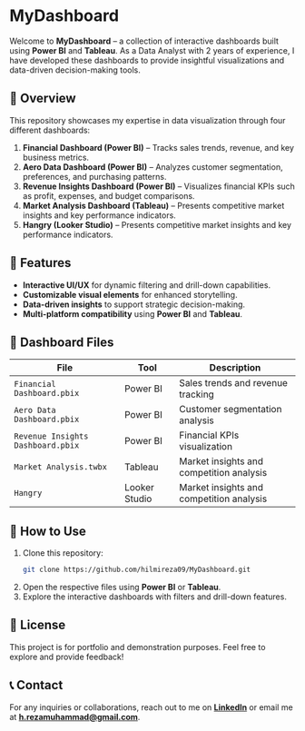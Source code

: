 # MyDashboard

Welcome to **MyDashboard** – a collection of interactive dashboards built using **Power BI** and **Tableau**. As a Data Analyst with 2 years of experience, I have developed these dashboards to provide insightful visualizations and data-driven decision-making tools.

## 📌 Overview
This repository showcases my expertise in data visualization through four different dashboards:

1. **Financial Dashboard (Power BI)** – Tracks sales trends, revenue, and key business metrics.
2. **Aero Data Dashboard (Power BI)** – Analyzes customer segmentation, preferences, and purchasing patterns.
3. **Revenue Insights Dashboard (Power BI)** – Visualizes financial KPIs such as profit, expenses, and budget comparisons.
4. **Market Analysis Dashboard (Tableau)** – Presents competitive market insights and key performance indicators.
5. **Hangry (Looker Studio)** – Presents competitive market insights and key performance indicators.

## 🎯 Features
- **Interactive UI/UX** for dynamic filtering and drill-down capabilities.
- **Customizable visual elements** for enhanced storytelling.
- **Data-driven insights** to support strategic decision-making.
- **Multi-platform compatibility** using **Power BI** and **Tableau**.

## 📁 Dashboard Files
| File | Tool | Description |
|------|------|-------------|
| `Financial Dashboard.pbix` | Power BI | Sales trends and revenue tracking |
| `Aero Data Dashboard.pbix` | Power BI | Customer segmentation analysis |
| `Revenue Insights Dashboard.pbix` | Power BI | Financial KPIs visualization |
| `Market Analysis.twbx` | Tableau | Market insights and competition analysis |
| `Hangry` | Looker Studio | Market insights and competition analysis |


## 🚀 How to Use
1. Clone this repository:
   ```sh
   git clone https://github.com/hilmireza09/MyDashboard.git
   ```
2. Open the respective files using **Power BI** or **Tableau**.
3. Explore the interactive dashboards with filters and drill-down features.

## 📜 License
This project is for portfolio and demonstration purposes. Feel free to explore and provide feedback!

## 📞 Contact
For any inquiries or collaborations, reach out to me on **[LinkedIn](https://www.linkedin.com/in/hilmi-reza)** or email me at **h.rezamuhammad@gmail.com**.
